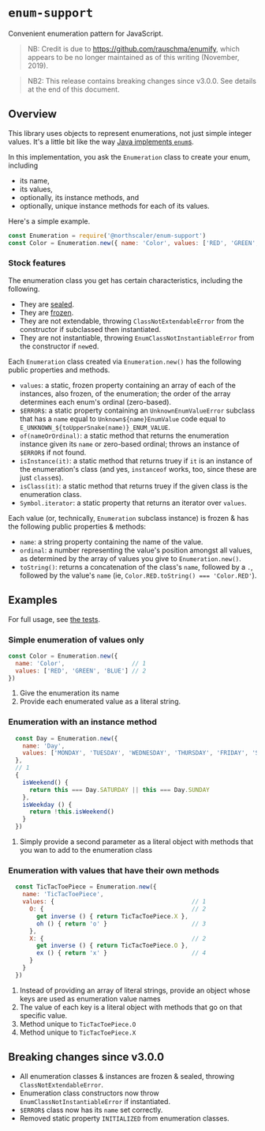 # `enum-support`
Convenient enumeration pattern for JavaScript.

> NB: Credit is due to https://github.com/rauschma/enumify, which appears to be no longer maintained as of this writing (November, 2019).

> NB2: This release contains breaking changes since v3.0.0.
> See details at the end of this document.

## Overview
This library uses objects to represent enumerations, not just simple integer values.
It's a little bit like the way [Java implements `enum`s](https://docs.oracle.com/javase/tutorial/java/javaOO/enum.html).

In this implementation, you ask the `Enumeration` class to create your enum, including
* its name,
* its values,
* optionally, its instance methods, and
* optionally, unique instance methods for each of its values.

Here's a simple example.
```javascript
const Enumeration = require('@northscaler/enum-support')
const Color = Enumeration.new({ name: 'Color', values: ['RED', 'GREEN', 'BLUE'] })
```

### Stock features

The enumeration class you get has certain characteristics, including the following.

* They are [sealed](https://developer.mozilla.org/en-US/docs/Web/JavaScript/Reference/Global_Objects/Object/seal).
* They are [frozen](https://developer.mozilla.org/en-US/docs/Web/JavaScript/Reference/Global_Objects/Object/freeze).
* They are not extendable, throwing `ClassNotExtendableError` from the constructor if subclassed then instantiated.
* They are not instantiable, throwing `EnumClassNotInstantiableError` from the constructor if `new`ed.

Each `Enumeration` class created via `Enumeration.new()` has the following public properties and methods.

* `values`: a static, frozen property containing an array of each of the instances, also frozen, of the enumeration; the order of the array determines each enum's ordinal (zero-based).
* `$ERROR$`: a static property containing an `UnknownEnumValueError` subclass that has a `name` equal to `Unknown${name}EnumValue` code equal to `E_UNKNOWN_${toUpperSnake(name)}_ENUM_VALUE`.
* `of(nameOrOrdinal)`: a static method that returns the enumeration instance given its `name` or zero-based ordinal; throws an instance of `$ERROR$` if not found.
* `isInstance(it)`: a static method that returns truey if `it` is an instance of the enumeration's class (and yes, `instanceof` works, too, since these are just `class`es).
* `isClass(it)`: a static method that returns truey if the given class is the enumeration class.
* `Symbol.iterator`: a static property that returns an iterator over `values`.

Each value (or, technically, `Enumeration` subclass instance) is frozen & has the following public properties & methods:
* `name`: a string property containing the name of the value.
* `ordinal`: a number representing the value's position amongst all values, as determined by the array of values you give to `Enumeration.new()`.
* `toString()`: returns a concatenation of the class's `name`, followed by a `.`, followed by the value's `name` (ie, `Color.RED.toString() === 'Color.RED'`).

## Examples
For full usage, see [the tests](src/test/unit/enums).

### Simple enumeration of values only
```javascript
const Color = Enumeration.new({
  name: 'Color',                   // 1
  values: ['RED', 'GREEN', 'BLUE'] // 2
})
```
1. Give the enumeration its name
1. Provide each enumerated value as a literal string.

### Enumeration with an instance method
```javascript
  const Day = Enumeration.new({
    name: 'Day',
    values: ['MONDAY', 'TUESDAY', 'WEDNESDAY', 'THURSDAY', 'FRIDAY', 'SATURDAY', 'SUNDAY']
  },
  // 1
  {
    isWeekend() {
      return this === Day.SATURDAY || this === Day.SUNDAY
    },
    isWeekday () {
      return !this.isWeekend()
    }
  })
```
1. Simply provide a second parameter as a literal object with methods that you wan to add to the enumeration class

### Enumeration with values that have their own methods
```javascript
  const TicTacToePiece = Enumeration.new({
    name: 'TicTacToePiece',
    values: {                                       // 1
      O: {                                          // 2
        get inverse () { return TicTacToePiece.X },
        oh () { return 'o' }                        // 3
      },
      X: {                                          // 2
        get inverse () { return TicTacToePiece.O },
        ex () { return 'x' }                        // 4
      }
    }
  })
```
1. Instead of providing an array of literal strings, provide an object whose keys are used as enumeration value names
1. The value of each key is a literal object with methods that go on that specific value.
1. Method unique to `TicTacToePiece.O`
1. Method unique to `TicTacToePiece.X`

## Breaking changes since v3.0.0
* All enumeration classes & instances are frozen & sealed, throwing `ClassNotExtendableError`.
* Enumeration class constructors now throw `EnumClassNotInstantiableError` if instantiated.
* `$ERROR$` class now has its `name` set correctly.
* Removed static property `INITIALIZED` from enumeration classes.
